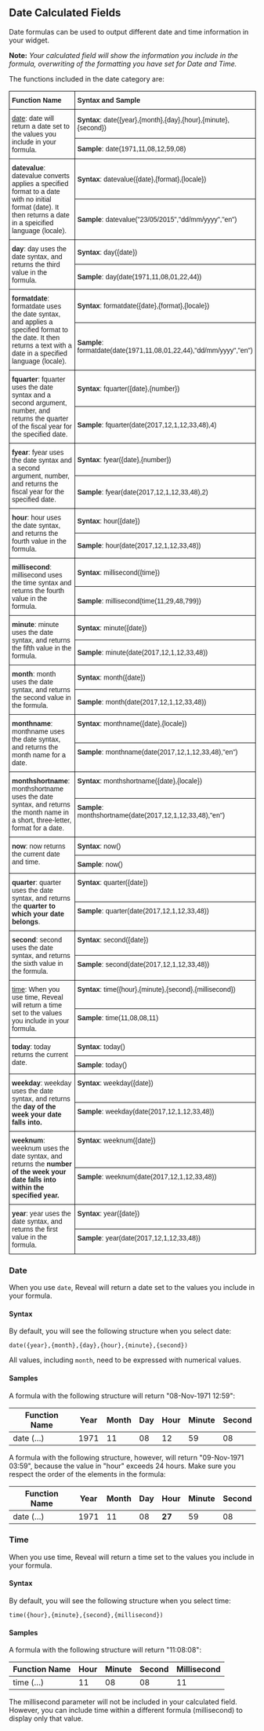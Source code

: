 ## Date Calculated Fields

Date formulas can be used to output different date and time information
in your widget.

**Note:** *Your calculated field will show the information you include
in the formula, overwriting of the formatting you have set for Date and
Time.*

The functions included in the date category are:

<style type="text/css">
.tg  {border-collapse:collapse;border-spacing:0;}
.tg td{font-family:Arial, sans-serif;font-size:14px;padding:10px 5px;border-style:solid;border-width:1px;overflow:hidden;word-break:normal;border-color:black;}
.tg th{font-family:Arial, sans-serif;font-size:14px;font-weight:normal;padding:10px 5px;border-style:solid;border-width:1px;overflow:hidden;word-break:normal;border-color:black;}
.tg .tg-cly1{text-align:left;vertical-align:middle}
.tg .tg-0lax{text-align:left;vertical-align:top}
</style>
<table class="tg">
  <tr>
    <th class="tg-cly1"><span style="font-weight:bold">Function Name</span></th>
    <th class="tg-cly1"><span style="font-weight:bold">Syntax and Sample</span></th>
  </tr>
  <tr>
    <td class="tg-cly1" rowspan="2"><a href="https://www.revealbi.io/help/date-calculated-fields#date-date">date</a>: date will return a date set to the values you include in your formula.</td>
    <td class="tg-cly1"><span style="font-weight:bold">Syntax</span>: date({year},{month},{day},{hour},{minute},{second})</td>
  </tr>
  <tr>
    <td class="tg-cly1"><span style="font-weight:bold">Sample</span>: date(1971,11,08,12,59,08)</td>
  </tr>
  <tr>
    <td class="tg-cly1" rowspan="2"><span style="font-weight:bold">datevalue</span>: datevalue converts applies a specified format to a date with no initial format (date). It then returns a date in a speicified language (locale).</td>
    <td class="tg-cly1"><span style="font-weight:bold">Syntax</span>: datevalue({date},{format},{locale})</td>
  </tr>
  <tr>
    <td class="tg-cly1"><span style="font-weight:bold">Sample</span>: datevalue("23/05/2015","dd/mm/yyyy","en")</td>
  </tr>
  <tr>
    <td class="tg-cly1" rowspan="2"><span style="font-weight:bold">day</span>: day uses the date syntax, and returns the third value in the formula.</td>
    <td class="tg-cly1"><span style="font-weight:bold">Syntax</span>: day({date})</td>
  </tr>
  <tr>
    <td class="tg-cly1"><span style="font-weight:bold">Sample</span>: day(date(1971,11,08,01,22,44))</td>
  </tr>
  <tr>
    <td class="tg-cly1" rowspan="2"><span style="font-weight:bold">formatdate</span>: formatdate uses the date syntax, and applies a specified format to the date. It then returns a text with a date in a specified language (locale).</td>
    <td class="tg-cly1"><span style="font-weight:bold">Syntax</span>: formatdate({date},{format},{locale})</td>
  </tr>
  <tr>
    <td class="tg-cly1"><span style="font-weight:bold">Sample</span>: formatdate(date(1971,11,08,01,22,44),"dd/mm/yyyy","en")</td>
  </tr>
  <tr>
    <td class="tg-cly1" rowspan="2"><span style="font-weight:bold">fquarter</span>: fquarter uses the date syntax and a second argument, number, and returns the quarter of the fiscal year for the specified date.</td>
    <td class="tg-cly1"><span style="font-weight:bold">Syntax</span>: fquarter({date},{number})</td>
  </tr>
  <tr>
    <td class="tg-cly1"><span style="font-weight:bold">Sample</span>: fquarter(date(2017,12,1,12,33,48),4)</td>
  </tr>
  <tr>
    <td class="tg-cly1" rowspan="2"><span style="font-weight:bold">fyear</span>: fyear uses the date syntax and a second argument, number, and returns the fiscal year for the specified date.</td>
    <td class="tg-cly1"><span style="font-weight:bold">Syntax</span>: fyear({date},{number})</td>
  </tr>
  <tr>
    <td class="tg-cly1"><span style="font-weight:bold">Sample</span>: fyear(date(2017,12,1,12,33,48),2)</td>
  </tr>
  <tr>
    <td class="tg-cly1" rowspan="2"><span style="font-weight:bold">hour</span>: hour uses the date syntax, and returns the fourth value in the formula.</td>
    <td class="tg-cly1"><span style="font-weight:bold">Syntax</span>: hour({date})</td>
  </tr>
  <tr>
    <td class="tg-cly1"><span style="font-weight:bold">Sample</span>: hour(date(2017,12,1,12,33,48))</td>
  </tr>
  <tr>
    <td class="tg-cly1" rowspan="2"><span style="font-weight:bold">millisecond</span>: millisecond uses the time syntax and returns the fourth value in the formula.</td>
    <td class="tg-cly1"><span style="font-weight:bold">Syntax</span>: millisecond({time})</td>
  </tr>
  <tr>
    <td class="tg-cly1"><span style="font-weight:bold">Sample</span>: millisecond(time(11,29,48,799))</td>
  </tr>
  <tr>
    <td class="tg-cly1" rowspan="2"><span style="font-weight:bold">minute</span>: minute uses the date syntax, and returns the fifth value in the formula.</td>
    <td class="tg-cly1"><span style="font-weight:bold">Syntax</span>: minute({date})</td>
  </tr>
  <tr>
    <td class="tg-cly1"><span style="font-weight:bold">Sample</span>: minute(date(2017,12,1,12,33,48))</td>
  </tr>
  <tr>
    <td class="tg-cly1" rowspan="2"><span style="font-weight:bold">month</span>: month uses the date syntax, and returns the second value in the formula.</td>
    <td class="tg-cly1"><span style="font-weight:bold">Syntax</span>: month({date})</td>
  </tr>
  <tr>
    <td class="tg-cly1"><span style="font-weight:bold">Sample</span>: month(date(2017,12,1,12,33,48))</td>
  </tr>
  <tr>
    <td class="tg-0lax" rowspan="2"><span style="font-weight:bold">monthname</span>: monthname uses the date syntax, and returns the month name for a date.</td>
    <td class="tg-0lax"><span style="font-weight:bold">Syntax</span>: monthname({date},{locale})</td>
  </tr>
  <tr>
    <td class="tg-0lax"><span style="font-weight:bold">Sample</span>: monthname(date(2017,12,1,12,33,48),"en")</td>
  </tr>
  <tr>
    <td class="tg-0lax" rowspan="2"><span style="font-weight:bold">monthshortname</span>: monthshortname uses the date syntax, and returns the month name in a short, three-letter, format for a date.</td>
    <td class="tg-0lax"><span style="font-weight:bold">Syntax</span>: monthshortname({date},{locale})</td>
  </tr>
  <tr>
    <td class="tg-0lax"><span style="font-weight:bold">Sample</span>: monthshortname(date(2017,12,1,12,33,48),"en")</td>
  </tr>
  <tr>
    <td class="tg-0lax" rowspan="2"><span style="font-weight:bold">now</span>: now returns the current date and time.</td>
    <td class="tg-0lax"><span style="font-weight:bold">Syntax</span>: now()</td>
  </tr>
  <tr>
    <td class="tg-0lax"><span style="font-weight:bold">Sample</span>: now()</td>
  </tr>
  <tr>
    <td class="tg-0lax" rowspan="2"><span style="font-weight:bold">quarter</span>: quarter uses the date syntax, and returns the <span style="font-weight:bold">quarter to which your date belongs</span>.</td>
    <td class="tg-0lax"><span style="font-weight:bold">Syntax</span>: quarter({date})</td>
  </tr>
  <tr>
    <td class="tg-0lax"><span style="font-weight:bold">Sample</span>: quarter(date(2017,12,1,12,33,48))</td>
  </tr>
  <tr>
    <td class="tg-0lax" rowspan="2"><span style="font-weight:bold">second</span>: second uses the date syntax, and returns the sixth value in the formula.</td>
    <td class="tg-0lax"><span style="font-weight:bold">Syntax</span>: second({date})</td>
  </tr>
  <tr>
    <td class="tg-0lax"><span style="font-weight:bold">Sample</span>: second(date(2017,12,1,12,33,48))</td>
  </tr>
  <tr>
    <td class="tg-0lax" rowspan="2"><a href="https://www.revealbi.io/help/date-calculated-fields#date-time">time</a>: When you use time, Reveal will return a time set to the values you include in your formula.</td>
    <td class="tg-0lax"><span style="font-weight:bold">Syntax</span>: time({hour},{minute},{second},{millisecond})</td>
  </tr>
  <tr>
    <td class="tg-0lax"><span style="font-weight:bold">Sample</span>: time(11,08,08,11)</td>
  </tr>
  <tr>
    <td class="tg-0lax" rowspan="2"><span style="font-weight:bold">today</span>: today returns the current date.</td>
    <td class="tg-0lax"><span style="font-weight:bold">Syntax</span>: today()</td>
  </tr>
  <tr>
    <td class="tg-0lax"><span style="font-weight:bold">Sample</span>: today()</td>
  </tr>
  <tr>
    <td class="tg-0lax" rowspan="2"><span style="font-weight:bold">weekday</span>: weekday uses the date syntax, and returns the <span style="font-weight:bold">day of the week your date falls into.</span></td>
    <td class="tg-0lax"><span style="font-weight:bold">Syntax</span>: weekday({date})</td>
  </tr>
  <tr>
    <td class="tg-0lax"><span style="font-weight:bold">Sample</span>: weekday(date(2017,12,1,12,33,48))</td>
  </tr>
  <tr>
    <td class="tg-0lax" rowspan="2"><span style="font-weight:bold">weeknum</span>: weeknum uses the date syntax, and returns the <span style="font-weight:bold">number of the week your date falls into within the specified year.</span></td>
    <td class="tg-0lax"><span style="font-weight:bold">Syntax</span>: weeknum({date})</td>
  </tr>
  <tr>
    <td class="tg-0lax"><span style="font-weight:bold">Sample</span>: weeknum(date(2017,12,1,12,33,48))</td>
  </tr>
  <tr>
    <td class="tg-0lax" rowspan="2"><span style="font-weight:bold">year</span>: year uses the date syntax, and returns the first value in the formula.</td>
    <td class="tg-0lax"><span style="font-weight:bold">Syntax</span>: year({date})</td>
  </tr>
  <tr>
    <td class="tg-0lax"><span style="font-weight:bold">Sample</span>: year(date(2017,12,1,12,33,48))</td>
  </tr>
</table>

<a name='date-date'></a>
### Date

When you use `date`, Reveal will return a date set to the values you
include in your formula.

#### Syntax

By default, you will see the following structure when you select date:

`date({year},{month},{day},{hour},{minute},{second})`

All values, including `month`, need to be expressed with numerical
values.

#### Samples

A formula with the following structure will return "08-Nov-1971 12:59":

| Function Name | Year | Month | Day | Hour | Minute | Second |
| ------------- | ---- | ----- | --- | ---- | ------ | ------ |
| date (…​)      | 1971 | 11    | 08  | 12   | 59     | 08     |

A formula with the following structure, however, will return
"09-Nov-1971 03:59", because the value in "hour" exceeds 24 hours. Make
sure you respect the order of the elements in the formula:

| Function Name | Year | Month | Day | Hour   | Minute | Second |
| ------------- | ---- | ----- | --- | ------ | ------ | ------ |
| date (…​)      | 1971 | 11    | 08  | **27** | 59     | 08     |

<a name='date-time'></a>
### Time

When you use time, Reveal will return a time set to the values you
include in your formula.

#### Syntax

By default, you will see the following structure when you select time:

`time({hour},{minute},{second},{millisecond})`

#### Samples

A formula with the following structure will return "11:08:08":

| Function Name | Hour | Minute | Second | Millisecond |
| ------------- | ---- | ------ | ------ | ----------- |
| time (…​)      | 11   | 08     | 08     | 11          |

The millisecond parameter will not be included in your calculated field.
However, you can include time within a different formula (millisecond)
to display only that value.
